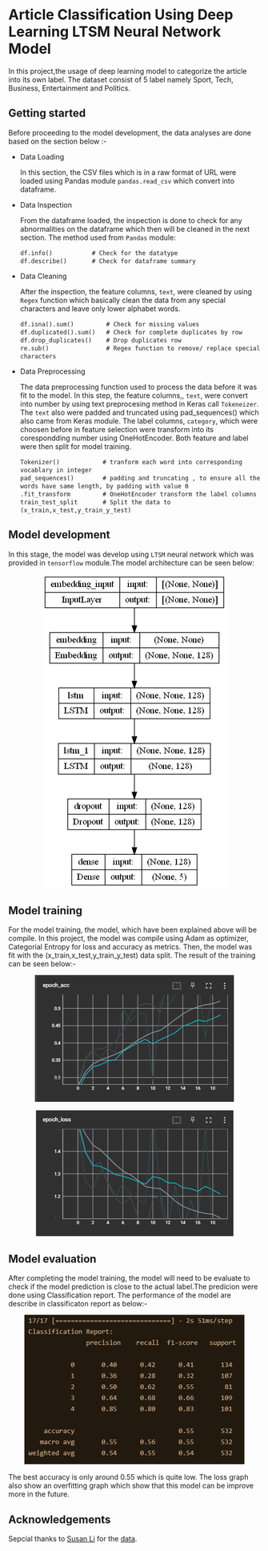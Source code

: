 # Article Classification Using Deep Learning LTSM Neural Network Model

In this project,the usage of deep learning model to categorize the article into its own label. The dataset consist of 5 label namely Sport, Tech, Business, Entertainment and Politics.

## Getting started

Before proceeding to the model development, the data analyses are done based on the section below :-

- Data Loading

  In this section, the CSV files which is in a raw format of URL were loaded using Pandas module ```pandas.read_csv``` which convert into dataframe.

- Data Inspection
   
  From the dataframe loaded, the inspection is done to check for any abnormalities on the dataframe which then will be cleaned in the next section. The method used from ```Pandas``` module:

  ```
  df.info()           # Check for the datatype
  df.describe()       # Check for dataframe summary
  ```
- Data Cleaning

  After the inspection, the feature columns, ```text```, were cleaned by using ```Regex``` function which basically clean the data from any special characters and leave only lower alphabet words.

  ```
  df.isna().sum()         # Check for missing values
  df.duplicated().sum()   # Check for complete duplicates by row
  df.drop_duplicates()    # Drop duplicates row
  re.sub()                # Regex function to remove/ replace special characters
  ```
- Data Preprocessing
  
  The data preprocessing function used to process the data before it was fit to the model. In this step, the feature columns,, ```text```, were convert into number by  using text preprocesing method in Keras call ```Tokeneizer```. The ```text``` also were padded and truncated using pad_sequences() which also came from Keras module. The label columns, ```category```, which were choosen before in feature selection were transform into its corespondding  number using OneHotEncoder. Both feature and label were then split for model training.

  ```
  Tokenizer()            # tranform each word into corresponding vocablary in integer
  pad_sequences()        # padding and truncating , to ensure all the words have same length, by padding with value 0
  .fit_transform         # OneHotEncoder transform the label columns
  train_test_split       # Split the data to (x_train,x_test,y_train_y_test)
  ```
## Model development

In this stage, the model was develop using ```LTSM``` neural network which was provided in ```tensorflow``` module.The model architecture can be seen below:

<p align="center">
  <img src="https://github.com/acrimn123/Article_Classification/blob/main/model.png" />
</p>

## Model training

For the model training, the model, which have been explained above will be compile. In this project, the model was compile using Adam as optimizer, Categorial Entropy for loss and accuracy as metrics. Then, the model was fit with the (x_train,x_test,y_train_y_test) data split. The result of the training can be seen below:-

<p align="center">
  <img src="https://github.com/acrimn123/Article_Classification/blob/main/PNG/Accuracy.png" />
</p>

<p align="center">
  <img src="https://github.com/acrimn123/Article_Classification/blob/main/PNG/Loss.png" />
</p>

## Model evaluation

After completing the model training, the model will need to be evaluate to check if the model prediction is close to the actual label.The predicion were done using Classification report. The performance of the model are describe in classificaton report as below:-   

<p align="center">
  <img src="https://github.com/acrimn123/Article_Classification/blob/main/PNG/Classification_report.png" />
</p>

The best accuracy is only around 0.55 which is quite low. The loss graph also show an overfitting graph which show that this model can be improve more in the future.

## Acknowledgements

 Sepcial thanks to [Susan Li](https://github.com/susanli2016) for the [data](https://raw.githubusercontent.com/susanli2016/PyCon-Canada-2019-NLP-Tutorial/master/bbc-text.csv). 

